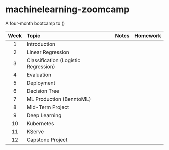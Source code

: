 # machinelearning-zoomcamp
A four-month bootcamp to () 


| Week |                 Topic                | Notes | Homework |
|:----:|:-------------------------------------|-------|----------|
| 1    | Introduction                         |       |          |
| 2    | Linear Regression                    |       |          |
| 3    | Classification (Logistic Regression) |       |          |
| 4    | Evaluation                           |       |          |
| 5    | Deployment                           |       |          |
| 6    | Decision Tree                        |       |          |
| 7    | ML Production (BenntoML)             |       |          |
| 8    | Mid-Term Project                     |       |          |
| 9    | Deep Learning                        |       |          |
| 10   | Kubernetes                           |       |          |
| 11   | KServe                               |       |          |
| 12   | Capstone Project                     |       |          |